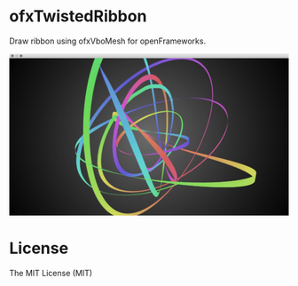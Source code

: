 ofxTwistedRibbon
================

Draw ribbon using ofxVboMesh for openFrameworks.

![screen](screenshot.jpg)

# License

The MIT License (MIT)

